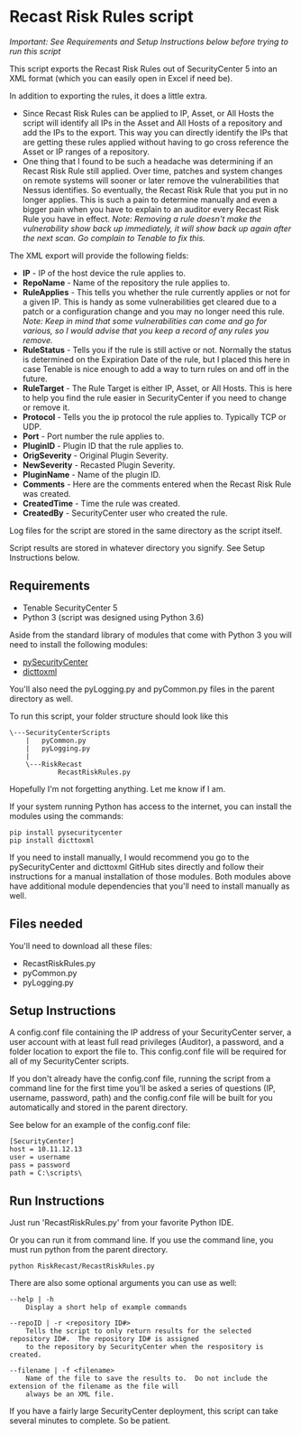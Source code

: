 # Recast Risk Rules script
*Important: See Requirements and Setup Instructions below before trying to run this script*

This script exports the Recast Risk Rules out of SecurityCenter 5 into an XML format (which you can easily open in Excel if need be).

In addition to exporting the rules, it does a little extra.

- Since Recast Risk Rules can be applied to IP, Asset, or All Hosts the script will identify all IPs in the Asset and All Hosts of a repository and add the IPs to the export.  This way you can directly identify the IPs that are getting these rules applied without having to go cross reference the Asset or IP ranges of a repository.
- One thing that I found to be such a headache was determining if an Recast Risk Rule still applied.  Over time, patches and system changes on remote systems will sooner or later remove the vulnerabilities that Nessus identifies.  So eventually, the Recast Risk Rule that you put in no longer applies.  This is such a pain to determine manually and even a bigger pain when you have to explain to an auditor every Recast Risk Rule you have in effect. *Note: Removing a rule doesn't make the vulnerability show back up immediately, it will show back up again after the next scan.  Go complain to Tenable to fix this.*

The XML export will provide the following fields:
- **IP** - IP of the host device the rule applies to.
- **RepoName** - Name of the repository the rule applies to.
- **RuleApplies** - This tells you whether the rule currently applies or not for a given IP.  This is handy as some vulnerabilities get cleared due to a patch or a configuration change and you may no longer need this rule.  *Note: Keep in mind that some vulnerabilities can come and go for various, so I would advise that you keep a record of any rules you remove.*
- **RuleStatus** - Tells you if the rule is still active or not.  Normally the status is determined on the Expiration Date of the rule, but I placed this here in case Tenable is nice enough to add a way to turn rules on and off in the future.
- **RuleTarget** - The Rule Target is either IP, Asset, or All Hosts.  This is here to help you find the rule easier in SecurityCenter if you need to change or remove it.
- **Protocol** - Tells you the ip protocol the rule applies to.  Typically TCP or UDP.
- **Port** - Port number the rule applies to.
- **PluginID** - Plugin ID that the rule applies to.
- **OrigSeverity** - Original Plugin Severity.
- **NewSeverity** - Recasted Plugin Severity.
- **PluginName** - Name of the plugin ID.
- **Comments** - Here are the comments entered when the Recast Risk Rule was created.
- **CreatedTime** - Time the rule was created.
- **CreatedBy** - SecurityCenter user who created the rule.

Log files for the script are stored in the same directory as the script itself.

Script results are stored in whatever directory you signify.  See Setup Instructions below.

## Requirements
- Tenable SecurityCenter 5
- Python 3 (script was designed using Python 3.6)

Aside from the standard library of modules that come with Python 3 you will need to install the following modules:
- [pySecurityCenter](https://github.com/SteveMcGrath/pySecurityCenter)
- [dicttoxml](https://github.com/quandyfactory/dicttoxml)

You'll also need the pyLogging.py and pyCommon.py files in the parent directory as well.

To run this script, your folder structure should look like this

    \---SecurityCenterScripts
        |   pyCommon.py
        |   pyLogging.py
        |
        \---RiskRecast
                RecastRiskRules.py

Hopefully I'm not forgetting anything.  Let me know if I am.

If your system running Python has access to the internet, you can install the modules using the commands:
```
pip install pysecuritycenter
pip install dicttoxml
```

If you need to install manually, I would recommend you go to the pySecurityCenter and dicttoxml GitHub sites directly and follow their instructions for a manual installation of those modules.  Both modules above have additional module dependencies that you'll need to install manually as well.

## Files needed
You'll need to download all these files:
- RecastRiskRules.py
- pyCommon.py
- pyLogging.py

## Setup Instructions
A config.conf file containing the IP address of your SecurityCenter server, a user account with at least full read privileges (Auditor), a password, and a folder location to export the file to.  This config.conf file will be required for all of my SecurityCenter scripts.

If you don't already have the config.conf file, running the script from a command line for the first time you'll be asked a series of questions (IP, username, password, path) and the config.conf file will be built for you automatically and stored in the parent directory.

See below for an example of the config.conf file:

    [SecurityCenter]
    host = 10.11.12.13
    user = username
    pass = password
    path = C:\scripts\

## Run Instructions
Just run 'RecastRiskRules.py' from your favorite Python IDE.

Or you can run it from command line.  If you use the command line, you must run python from the parent directory.

    python RiskRecast/RecastRiskRules.py

There are also some optional arguments you can use as well:

    --help | -h
        Display a short help of example commands

    --repoID | -r <repository ID#>
        Tells the script to only return results for the selected repository ID#.  The repository ID# is assigned
        to the repository by SecurityCenter when the respository is created.

    --filename | -f <filename>
        Name of the file to save the results to.  Do not include the extension of the filename as the file will
        always be an XML file.

If you have a fairly large SecurityCenter deployment, this script can take several minutes to complete.  So be patient.